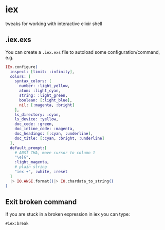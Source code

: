 # iex

tweaks for working with interactive elixir shell

## .iex.exs

You can create a `.iex.exs` file to autoload some configuration/command, e.g.

``` elixir
IEx.configure(
  inspect: [limit: :infinity],
  colors: [
    syntax_colors: [
      number: :light_yellow,
      atom: :light_cyan,
      string: :light_green,
      boolean: [:light_blue],
      nil: [:magenta, :bright]
    ],
    ls_directory: :cyan,
    ls_device: :yellow,
    doc_code: :green,
    doc_inline_code: :magenta,
    doc_headings: [:cyan, :underline],
    doc_title: [:cyan, :bright, :underline]
  ],
  default_prompt:[
    # ANSI CHA, move cursor to column 1
    "\e[G",
    :light_magenta,
    # plain string
    "iex ➜", :white, :reset
  ]
  |> IO.ANSI.format()|> IO.chardata_to_string()
)
```

## Exit broken command

If you are stuck in a broken expression in iex you can type:

```
#iex:break
```
